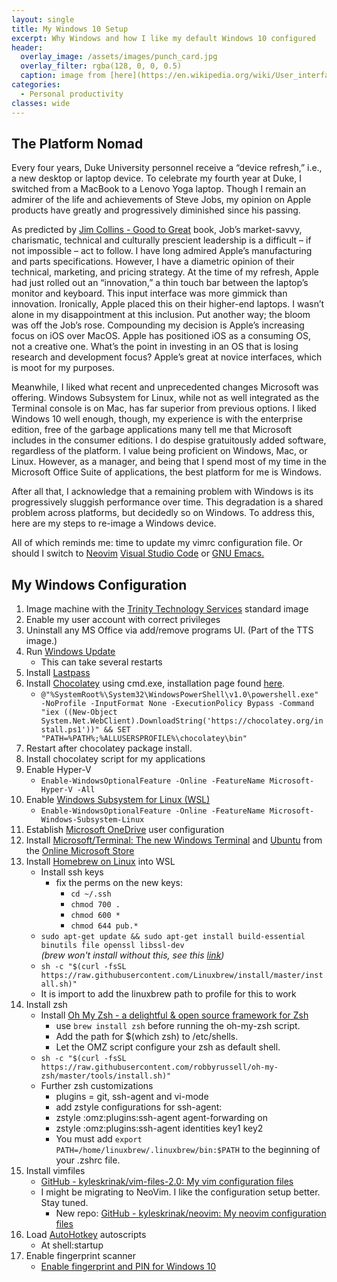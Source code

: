 ```yaml
---
layout: single
title: My Windows 10 Setup
excerpt: Why Windows and how I like my default Windows 10 configured
header:
  overlay_image: /assets/images/punch_card.jpg
  overlay_filter: rgba(128, 0, 0, 0.5)
  caption: image from [here](https://en.wikipedia.org/wiki/User_interface)
categories:
  - Personal productivity
classes: wide
---
```


## The Platform Nomad

Every four years, Duke University personnel receive a “device refresh,” i.e., a new desktop or laptop device. To celebrate my fourth year at Duke, I switched from a MacBook to a Lenovo Yoga laptop. Though I remain an admirer of the life and achievements of Steve Jobs, my opinion on Apple products have greatly and progressively diminished since his passing. 

As predicted by [Jim Collins - Good to Great](https://www.jimcollins.com/article_topics/articles/good-to-great.html) book, Job’s market-savvy, charismatic, technical and culturally prescient leadership is a difficult – if not impossible – act to follow. I have long admired Apple’s manufacturing and parts specifications. However, I have a diametric opinion of their technical, marketing, and pricing strategy.
At the time of my refresh, Apple had just rolled out an “innovation,” a thin touch bar between the laptop’s monitor and keyboard. This input interface was more gimmick than innovation. Ironically, Apple placed this on their higher-end laptops. I wasn’t alone in my disappointment at this inclusion. Put another way; the bloom was off the Job’s rose. Compounding my decision is Apple’s increasing focus on iOS over MacOS. Apple has positioned iOS as a consuming OS, not a creative one. What’s the point in investing in an OS that is losing research and development focus? Apple’s great at novice interfaces, which is moot for my purposes.

Meanwhile, I liked what recent and unprecedented changes Microsoft was offering. Windows Subsystem for Linux, while not as well integrated as the Terminal console is on Mac, has far superior from previous options. I liked Windows 10 well enough, though, my experience is with the enterprise edition, free of the garbage applications many tell me that Microsoft includes in the consumer editions. I do despise gratuitously added software, regardless of the platform. I value being proficient on Windows, Mac, or Linux. However, as a manager, and being that I spend most of my time in the Microsoft Office Suite of applications, the best platform for me is Windows.

After all that, I acknowledge that a remaining problem with Windows is its progressively sluggish performance over time. This degradation is a shared problem across platforms, but decidedly so on Windows. To address this, here are my steps to re-image a Windows device.

All of which reminds me: time to update my vimrc configuration file. Or should I switch to [Neovim](https://neovim.io/?) [Visual Studio Code](https://code.visualstudio.com/?) or [GNU Emacs.](https://www.gnu.org/software/emacs/?)

## My Windows Configuration

  1. Image machine with the [Trinity Technology Services](https://scholars.duke.edu/display/org50000612) standard image
  1. Enable my user account with correct privileges 
  1. Uninstall any MS Office via add/remove programs UI. (Part of the TTS image.)
  1. Run [Windows Update](https://windowsupdate.microsoft.com)
      * This can take several restarts
  1. Install [Lastpass](https://www.lastpass.com/)
  1. Install [Chocolatey](https://chocolatey.org/install) using cmd.exe, installation page found <a href="https://chocolatey.org/install">here</a>.
      * `@"%SystemRoot%\System32\WindowsPowerShell\v1.0\powershell.exe" -NoProfile -InputFormat None -ExecutionPolicy Bypass -Command "iex ((New-Object System.Net.WebClient).DownloadString('https://chocolatey.org/install.ps1'))" && SET "PATH=%PATH%;%ALLUSERSPROFILE%\chocolatey\bin"`
  1. Restart after chocolatey package install. 
  1. Install chocolatey script for my applications
  1. Enable Hyper-V
      * `Enable-WindowsOptionalFeature -Online -FeatureName Microsoft-Hyper-V -All`
  1. Enable [Windows Subsystem for Linux (WSL)](https://docs.microsoft.com/en-us/windows/wsl/install-win10)
      * `Enable-WindowsOptionalFeature -Online -FeatureName Microsoft-Windows-Subsystem-Linux`
  1. Establish [Microsoft OneDrive](https://onedrive.live.com) user configuration
  1. Install [Microsoft/Terminal: The new Windows Terminal](https://github.com/Microsoft/Terminal) and [Ubuntu](http://www.ubuntu.com/) from the [Online Microsoft Store](https://www.microsoft.com/en-us/store)
  1. Install [Homebrew on Linux](https://docs.brew.sh/Homebrew-on-Linux) into WSL
      * Install ssh keys
        * fix the perms on the new keys:
          * `cd ~/.ssh`
          *  `chmod 700 .`
          *  `chmod 600 *`
          *  `chmod 644 pub.*`
      * `sudo apt-get update && sudo apt-get install build-essential binutils file openssl libssl-dev`  
         *(brew won't install without this, see this <a href="https://github.com/Homebrew/linuxbrew-core/issues/13596">link</a>)*
      * `sh -c "$(curl -fsSL https://raw.githubusercontent.com/Linuxbrew/install/master/install.sh)"`
      * It is import to add the linuxbrew path to profile for this to work
  1. Install zsh
      * Install [Oh My Zsh - a delightful &amp; open source framework for Zsh](https://ohmyz.sh/)
        * use `brew install zsh` before running the oh-my-zsh script. 
        * Add the path for $(which zsh) to /etc/shells. 
        * Let the OMZ script configure your zsh as default shell.
      * `sh -c "$(curl -fsSL https://raw.githubusercontent.com/robbyrussell/oh-my-zsh/master/tools/install.sh)"`
      * Further zsh customizations
        * plugins = git, ssh-agent and vi-mode
        * add zstyle configurations for ssh-agent:
        * zstyle :omz:plugins:ssh-agent agent-forwarding on
        * zstyle :omz:plugins:ssh-agent identities key1 key2
        * You must add `export PATH=/home/linuxbrew/.linuxbrew/bin:$PATH` to the beginning of your .zshrc file.
  1. Install vimfiles
      * [GitHub - kyleskrinak/vim-files-2.0: My vim configuration files](https://github.com/kyleskrinak/vim-files-2.0)
      * I might be migrating to NeoVim. I like the configuration setup better. Stay tuned.
        * New repo: [GitHub - kyleskrinak/neovim: My neovim configuration files](https://github.com/kyleskrinak/neovim)
  1. Load [AutoHotkey](https://www.autohotkey.com/) autoscripts
      * At shell:startup
  1. Enable fingerprint scanner
      * [Enable fingerprint and PIN for Windows 10](https://www.addictivetips.com/windows-tips/enable-fingerprint-and-pin-login-windows-10-1803/)
